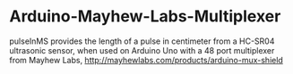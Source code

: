 # Arduino-Mayhew-Labs-Multiplexer
pulseInMS provides the length of a pulse in centimeter from a HC-SR04 ultrasonic sensor, when used on Arduino Uno with a 48 port multiplexer from Mayhew Labs, http://mayhewlabs.com/products/arduino-mux-shield
